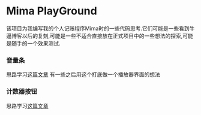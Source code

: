 # Mima PlayGround
该项目为我编写我的个人记账程序Mima时的一些代码思考.它们可能是一些看到牛逼博客以后的复刻,可能是一些不适合直接放在正式项目中的一些想法的探索,可能是随手的一个效果测试.

### 音量条
思路学习[这篇文章](https://proandroiddev.com/jetpack-compose-tutorial-replicating-dribbble-audio-app-part-1-513ac91c02e3)
有一些之后用这个打底做一个播放器界面的想法

### 计数器按钮
思路学习[这篇文章](https://medium.com/@domen.lanisnik/creating-an-animated-counter-button-in-jetpack-compose-444d03129510)
